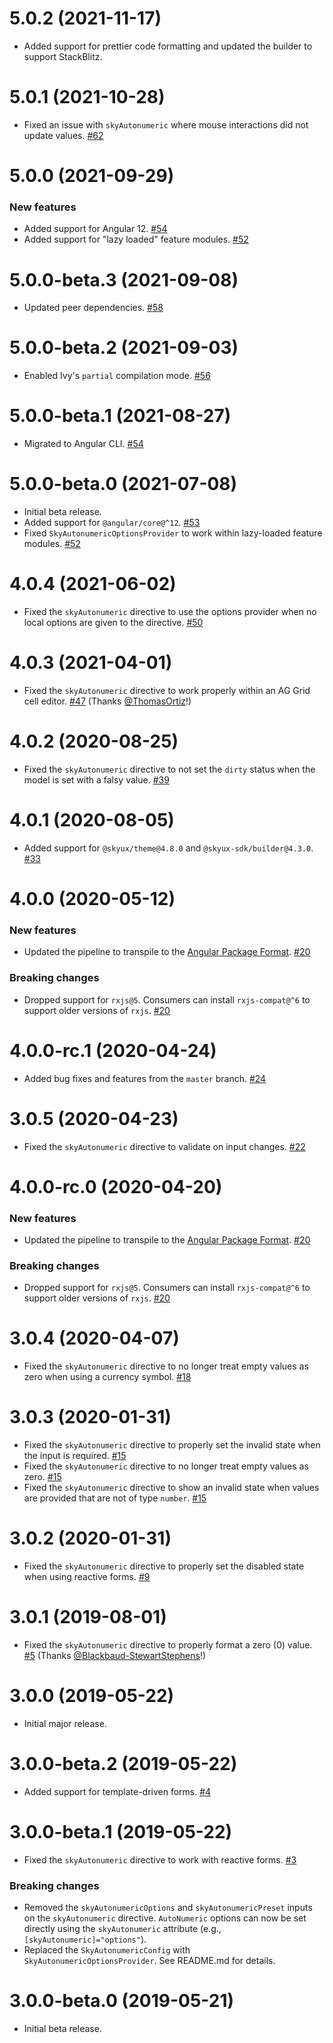 # 5.0.2 (2021-11-17)

- Added support for prettier code formatting and updated the builder to support StackBlitz. []()

# 5.0.1 (2021-10-28)

- Fixed an issue with `skyAutonumeric` where mouse interactions did not update values. [#62](https://github.com/blackbaud/skyux-autonumeric/pull/62)

# 5.0.0 (2021-09-29)

### New features

- Added support for Angular 12. [#54](https://github.com/blackbaud/skyux-autonumeric/pull/54)
- Added support for "lazy loaded" feature modules. [#52](https://github.com/blackbaud/skyux-autonumeric/pull/52)

# 5.0.0-beta.3 (2021-09-08)

- Updated peer dependencies. [#58](https://github.com/blackbaud/skyux-autonumeric/pull/58)

# 5.0.0-beta.2 (2021-09-03)

- Enabled Ivy's `partial` compilation mode. [#56](https://github.com/blackbaud/skyux-autonumeric/pull/56)

# 5.0.0-beta.1 (2021-08-27)

- Migrated to Angular CLI. [#54](https://github.com/blackbaud/skyux-autonumeric/pull/54)

# 5.0.0-beta.0 (2021-07-08)

- Initial beta release.
- Added support for `@angular/core@^12`. [#53](https://github.com/blackbaud/skyux-autonumeric/pull/53)
- Fixed `SkyAutonumericOptionsProvider` to work within lazy-loaded feature modules. [#52](https://github.com/blackbaud/skyux-autonumeric/pull/52)

# 4.0.4 (2021-06-02)

- Fixed the `skyAutonumeric` directive to use the options provider when no local options are given to the directive. [#50](https://github.com/blackbaud/skyux-autonumeric/pull/50)

# 4.0.3 (2021-04-01)

- Fixed the `skyAutonumeric` directive to work properly within an AG Grid cell editor. [#47](https://github.com/blackbaud/skyux-autonumeric/pull/47) (Thanks [@ThomasOrtiz](https://github.com/ThomasOrtiz)!)

# 4.0.2 (2020-08-25)

- Fixed the `skyAutonumeric` directive to not set the `dirty` status when the model is set with a falsy value. [#39](https://github.com/blackbaud/skyux-autonumeric/pull/39)

# 4.0.1 (2020-08-05)

- Added support for `@skyux/theme@4.8.0` and `@skyux-sdk/builder@4.3.0`. [#33](https://github.com/blackbaud/skyux-autonumeric/pull/33)

# 4.0.0 (2020-05-12)

### New features

- Updated the pipeline to transpile to the [Angular Package Format](https://docs.google.com/document/d/1CZC2rcpxffTDfRDs6p1cfbmKNLA6x5O-NtkJglDaBVs/preview). [#20](https://github.com/blackbaud/skyux-autonumeric/pull/20)

### Breaking changes

- Dropped support for `rxjs@5`. Consumers can install `rxjs-compat@^6` to support older versions of `rxjs`. [#20](https://github.com/blackbaud/skyux-autonumeric/pull/20)

# 4.0.0-rc.1 (2020-04-24)

- Added bug fixes and features from the `master` branch. [#24](https://github.com/blackbaud/skyux-autonumeric/pull/24)

# 3.0.5 (2020-04-23)

- Fixed the `skyAutonumeric` directive to validate on input changes. [#22](https://github.com/blackbaud/skyux-autonumeric/pull/22)

# 4.0.0-rc.0 (2020-04-20)

### New features

- Updated the pipeline to transpile to the [Angular Package Format](https://docs.google.com/document/d/1CZC2rcpxffTDfRDs6p1cfbmKNLA6x5O-NtkJglDaBVs/preview). [#20](https://github.com/blackbaud/skyux-autonumeric/pull/20)

### Breaking changes

- Dropped support for `rxjs@5`. Consumers can install `rxjs-compat@^6` to support older versions of `rxjs`. [#20](https://github.com/blackbaud/skyux-autonumeric/pull/20)

# 3.0.4 (2020-04-07)

- Fixed the `skyAutonumeric` directive to no longer treat empty values as zero when using a currency symbol. [#18](https://github.com/blackbaud/skyux-autonumeric/pull/18)

# 3.0.3 (2020-01-31)

- Fixed the `skyAutonumeric` directive to properly set the invalid state when the input is required. [#15](https://github.com/blackbaud/skyux-autonumeric/pull/15)
- Fixed the `skyAutonumeric` directive to no longer treat empty values as zero. [#15](https://github.com/blackbaud/skyux-autonumeric/pull/15)
- Fixed the `skyAutonumeric` directive to show an invalid state when values are provided that are not of type `number`. [#15](https://github.com/blackbaud/skyux-autonumeric/pull/15)

# 3.0.2 (2020-01-31)

- Fixed the `skyAutonumeric` directive to properly set the disabled state when using reactive forms. [#9](https://github.com/blackbaud/skyux-autonumeric/pull/9)

# 3.0.1 (2019-08-01)

- Fixed the `skyAutonumeric` directive to properly format a zero (0) value. [#5](https://github.com/blackbaud/skyux-autonumeric/pull/5) (Thanks [@Blackbaud-StewartStephens](https://github.com/Blackbaud-StewartStephens)!)

# 3.0.0 (2019-05-22)

- Initial major release.

# 3.0.0-beta.2 (2019-05-22)

- Added support for template-driven forms. [#4](https://github.com/blackbaud/skyux-autonumeric/pull/4)

# 3.0.0-beta.1 (2019-05-22)

- Fixed the `skyAutonumeric` directive to work with reactive forms. [#3](https://github.com/blackbaud/skyux-autonumeric/pull/3)

### Breaking changes

- Removed the `skyAutonumericOptions` and `skyAutonumericPreset` inputs on the `skyAutonumeric` directive. `AutoNumeric` options can now be set directly using the `skyAutonumeric` attribute (e.g., `[skyAutonumeric]="options"`).
- Replaced the `SkyAutonumericConfig` with `SkyAutonumericOptionsProvider`. See README.md for details.

# 3.0.0-beta.0 (2019-05-21)

- Initial beta release.
